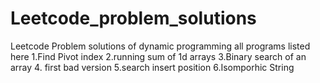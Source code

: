 # Leetcode_problem_solutions
Leetcode Problem solutions of dynamic programming 
all programs listed here
1.Find Pivot index
2.running sum of 1d arrays
3.Binary search of an array
4. first bad version
5.search insert position
6.Isomporhic String
